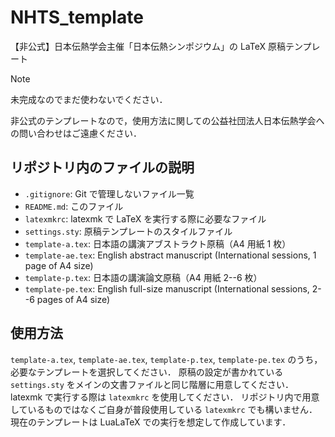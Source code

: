 # NHTS_template

【非公式】日本伝熱学会主催「日本伝熱シンポジウム」の LaTeX 原稿テンプレート

> [!NOTE]
> 未完成なのでまだ使わないでください．

非公式のテンプレートなので，使用方法に関しての公益社団法人日本伝熱学会への問い合わせはご遠慮ください．

## リポジトリ内のファイルの説明

- `.gitignore`: Git で管理しないファイル一覧
- `README.md`: このファイル
- `latexmkrc`: latexmk で LaTeX を実行する際に必要なファイル
- `settings.sty`: 原稿テンプレートのスタイルファイル
- `template-a.tex`: 日本語の講演アブストラクト原稿（A4 用紙 1 枚）
- `template-ae.tex`: English abstract manuscript (International sessions, 1 page of A4 size)
- `template-p.tex`: 日本語の講演論文原稿（A4 用紙 2--6 枚）
- `template-pe.tex`: English full-size manuscript (International sessions, 2--6 pages of A4 size)

## 使用方法

`template-a.tex`, `template-ae.tex`, `template-p.tex`, `template-pe.tex` のうち，必要なテンプレートを選択してください．
原稿の設定が書かれている `settings.sty` をメインの文書ファイルと同じ階層に用意してください．
latexmk で実行する際は `latexmkrc` を使用してください．
リポジトリ内で用意しているものではなくご自身が普段使用している `latexmkrc` でも構いません．
現在のテンプレートは LuaLaTeX での実行を想定して作成しています．


